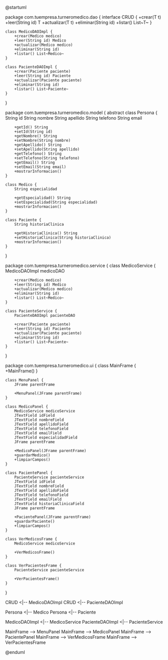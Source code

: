 @startuml

package com.tuempresa.turneromedico.dao {
    interface CRUD {
        +crear(T t)
        +leer(String id) T
        +actualizar(T t)
        +eliminar(String id)
        +listar() List~T~
    }

    class MedicoDAOImpl {
        +crear(Medico medico)
        +leer(String id) Medico
        +actualizar(Medico medico)
        +eliminar(String id)
        +listar() List~Medico~
    }

    class PacienteDAOImpl {
        +crear(Paciente paciente)
        +leer(String id) Paciente
        +actualizar(Paciente paciente)
        +eliminar(String id)
        +listar() List~Paciente~
    }
}

package com.tuempresa.turneromedico.model {
    abstract class Persona {
        String id
        String nombre
        String apellido
        String telefono
        String email

        +getId() String
        +setId(String id)
        +getNombre() String
        +setNombre(String nombre)
        +getApellido() String
        +setApellido(String apellido)
        +getTelefono() String
        +setTelefono(String telefono)
        +getEmail() String
        +setEmail(String email)
        +mostrarInformacion()
    }

    class Medico {
        String especialidad

        +getEspecialidad() String
        +setEspecialidad(String especialidad)
        +mostrarInformacion()
    }

    class Paciente {
        String historiaClinica

        +getHistoriaClinica() String
        +setHistoriaClinica(String historiaClinica)
        +mostrarInformacion()
    }
}

package com.tuempresa.turneromedico.service {
    class MedicoService {
        MedicoDAOImpl medicoDAO

        +crear(Medico medico)
        +leer(String id) Medico
        +actualizar(Medico medico)
        +eliminar(String id)
        +listar() List~Medico~
    }

    class PacienteService {
        PacienteDAOImpl pacienteDAO

        +crear(Paciente paciente)
        +leer(String id) Paciente
        +actualizar(Paciente paciente)
        +eliminar(String id)
        +listar() List~Paciente~
    }
}

package com.tuempresa.turneromedico.ui {
    class MainFrame {
        +MainFrame()
    }

    class MenuPanel {
        JFrame parentFrame

        +MenuPanel(JFrame parentFrame)
    }

    class MedicoPanel {
        MedicoService medicoService
        JTextField idField
        JTextField nombreField
        JTextField apellidoField
        JTextField telefonoField
        JTextField emailField
        JTextField especialidadField
        JFrame parentFrame

        +MedicoPanel(JFrame parentFrame)
        +guardarMedico()
        +limpiarCampos()
    }

    class PacientePanel {
        PacienteService pacienteService
        JTextField idField
        JTextField nombreField
        JTextField apellidoField
        JTextField telefonoField
        JTextField emailField
        JTextField historiaClinicaField
        JFrame parentFrame

        +PacientePanel(JFrame parentFrame)
        +guardarPaciente()
        +limpiarCampos()
    }

    class VerMedicosFrame {
        MedicoService medicoService

        +VerMedicosFrame()
    }

    class VerPacientesFrame {
        PacienteService pacienteService

        +VerPacientesFrame()
    }
}

CRUD <|-- MedicoDAOImpl
CRUD <|-- PacienteDAOImpl

Persona <|-- Medico
Persona <|-- Paciente

MedicoDAOImpl <|-- MedicoService
PacienteDAOImpl <|-- PacienteService

MainFrame --> MenuPanel
MainFrame --> MedicoPanel
MainFrame --> PacientePanel
MainFrame --> VerMedicosFrame
MainFrame --> VerPacientesFrame

@enduml
